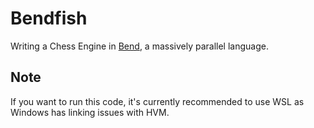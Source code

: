 # Bendfish
Writing a Chess Engine in [Bend](https://github.com/HigherOrderCO/Bend/tree/main), a massively parallel language.

## Note
If you want to run this code, it's currently recommended to use WSL as Windows has linking issues with HVM.

